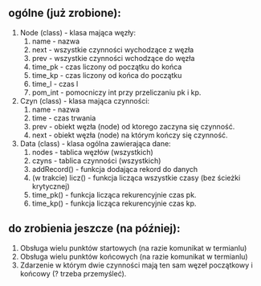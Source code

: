 ## ogólne (już zrobione):
1. Node (class) - klasa mająca węzły:
   1. name - nazwa
   2. next - wszystkie czynności wychodzące z węzła
   3. prev - wszystkie czynności wchodzące do węzła
   4. time_pk - czas liczony od początku do końca
   4. time_kp - czas liczony od końca do początku
   5. time_l - czas l
   5. pom_int - pomocniczy int przy przeliczaniu pk i kp.
2. Czyn (class) - klasa mająca czynności:
   1. name - nazwa
   2. time - czas trwania
   3. prev - obiekt węzła (node) od ktorego zaczyna się czynność.
   4. next - obiekt węzła (node) na którym kończy się czynność.
3. Data (class) - klasa ogólna zawierająca dane:
   1. nodes - tablica węzłów (wszystkich)
   2. czyns - tablica czynności (wszystkich)
   3. addRecord() - funkcja dodająca rekord do danych
   4. (w trakcie) licz() - funkcja licząca wszystkie czasy (bez ścieżki krytycznej)
   5. time_pk() - funkcja licząca rekurencyjnie czas pk.
   5. time_kp() - funkcja licząca rekurencyjnie czas kp.

## do zrobienia jeszcze (na później):
1. Obsługa wielu punktów startowych (na razie komunikat w termianlu)
1. Obsługa wielu punktów końcowych (na razie komunikat w termianlu)
2. Zdarzenie w którym dwie czynności mają ten sam węzeł początkowy i końcowy (? trzeba przemyśleć).